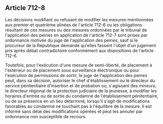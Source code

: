 Article 712-8
----
Les décisions modifiant ou refusant de modifier les mesures mentionnées aux
premier et quatrième alinéas de l'article 712-6 ou les obligations résultant de
ces mesures ou des mesures ordonnées par le tribunal de l'application des peines
en application de l'article 712-7 sont prises par ordonnance motivée du juge de
l'application des peines, sauf si le procureur de la République demande qu'elles
fassent l'objet d'un jugement pris après débat contradictoire conformément aux
dispositions de l'article 712-6.

Toutefois, pour l'exécution d'une mesure de semi-liberté, de placement à
l'extérieur ou de placement sous surveillance électronique ou pour l'exécution
de permissions de sortir, le juge de l'application des peines peut, dans sa
décision, autoriser le chef d'établissement ou le directeur du service
pénitentiaire d'insertion et de probation ou, s'agissant des mineurs, le
directeur régional de la protection judiciaire de la jeunesse, à modifier les
horaires d'entrée ou de sortie du condamné de l'établissement pénitentiaire, ou
de sa présence en un lieu déterminé, lorsqu'il s'agit de modifications
favorables au condamné ne touchant pas à l'équilibre de la mesure. Il est
informé sans délai des modifications opérées et peut les annuler par ordonnance
non susceptible de recours.
